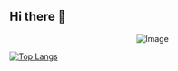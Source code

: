 ## Hi there 👋

<!--<img src="https://capsule-render.vercel.app/api?type=모양&color=색상코드&height=높이&section=footer&text=텍스트&fontSize=텍스트크기" />-->
<!--<img src="https://capsule-render.vercel.app/api?type=waving&color=BDBDC8&height=150&section=header" />

<img src="https://capsule-render.vercel.app/api?type=waving&color=BDBDC8&height=150&section=footer" />
-->

<p align="center">
  <img src="https://github.com/user-attachments/assets/b161943d-1b6a-400f-b189-b124bf5cc059" alt="Image" />
</p>



  [![Top Langs](https://github-readme-stats.vercel.app/api/top-langs/?username=ajh7893)](https://github.com/anuraghazra/github-readme-stats)


<!--
**ajh7893/ajh7893** is a ✨ _special_ ✨ repository because its `README.md` (this file) appears on your GitHub profile.

Here are some ideas to get you started:

- 🔭 I’m currently working on ...
- 🌱 I’m currently learning ...
- 👯 I’m looking to collaborate on ...
- 🤔 I’m looking for help with ...
- 💬 Ask me about ...
- 📫 How to reach me: ...
- 😄 Pronouns: ...
- ⚡ Fun fact: ...
-->

